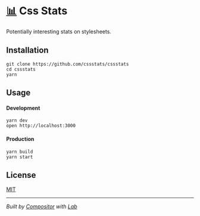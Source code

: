 # [:bar_chart:](https://cssstats.com) Css Stats

Potentially interesting stats on stylesheets.

## Installation

```
git clone https://github.com/cssstats/cssstats
cd cssstats
yarn
```

## Usage


#### Development

```
yarn dev
open http://localhost:3000
```

#### Production

```
yarn build
yarn start
```

## License

[MIT](./license)

***

_Built by [Compositor](https://compositor.io) with [Lab](https://compositor.io/lab)_
